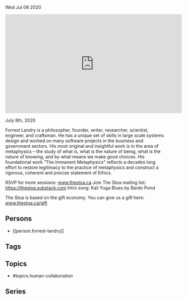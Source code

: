 



Wed Jul 08 2020

<iframe width="560" height="315" src="https://www.youtube.com/embed/c00oeyPfKhY" title="Human Collaboration w/ Forrest Landry" frameborder="0" allow="accelerometer; autoplay; clipboard-write; encrypted-media; gyroscope; picture-in-picture" allowfullscreen ></iframe>

July 8th, 2020

Forrest Landry is a philosopher, founder, writer, researcher, scientist, engineer, and craftsman. He has a unique set of skills in large scale systems design and worked on many software projects in the business and government sectors. His most original and insightful work is in the area of metaphysics – the study of what is, what is the nature of being, what is the nature of knowing, and by what means we make good choices. His foundational work “The Immanent Metaphysics” reflects a decades long effort to restore legitimacy to the practice of metaphysics and construct a rigorous, coherent and precise statement of Ethics.

RSVP for more sessions: www.thestoa.ca
Join The Stoa mailing list: https://thestoa.substack.com
Intro song: Kali Yuga Blues by Bardo Pond

The Stoa is based on the gift economy. You can give us a gift here: www.thestoa.ca/gift

## Persons

- [[person.forrest-landry]]

## Tags



## Topics

- #topics.human-collaboration

## Series



